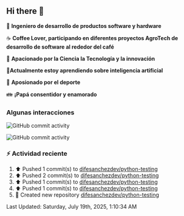 ## Hi there 👋

:robot: **Ingeniero de desarrollo de productos software y hardware**

:coffee: **Coffee Lover, participando en diferentes proyectos AgroTech de desarrollo de software al rededor del café**

:satellite: **Apacionado por la Ciencia la Tecnología y la innovación**

:book:**Actualmente estoy aprendiendo sobre inteligencia artificial** 

:running: **Aposionado por el deporte**

:family: **¡Papá consentidor y enamorado**

### Algunas interacciones

![GitHub commit activity](https://img.shields.io/github/commit-activity/m/difesanchezdev/difesanchezdev) 

![GitHub commit activity](https://img.shields.io/github/commit-activity/m/difesanchezdev/miPrimerRepo)

### :zap: Actividad reciente
<!--RECENT_ACTIVITY:start-->
1. ⬆️ Pushed 1 commit(s) to [difesanchezdev/python-testing](https://github.com/difesanchezdev/python-testing)<br>
2. ⬆️ Pushed 2 commit(s) to [difesanchezdev/python-testing](https://github.com/difesanchezdev/python-testing)<br>
3. ⬆️ Pushed 1 commit(s) to [difesanchezdev/python-testing](https://github.com/difesanchezdev/python-testing)<br>
4. ⬆️ Pushed 1 commit(s) to [difesanchezdev/python-testing](https://github.com/difesanchezdev/python-testing)<br>
5. 📔 Created new repository [difesanchezdev/python-testing](https://github.com/difesanchezdev/python-testing)<br>
<!--RECENT_ACTIVITY:end-->
<!--RECENT_ACTIVITY:last_update-->
Last Updated: Saturday, July 19th, 2025, 1:10:34 AM
<!--RECENT_ACTIVITY:last_update_end-->

<!--
**difesanchezdev/difesanchezdev** is a ✨ _special_ ✨ repository because its `README.md` (this file) appears on your GitHub profile.

Here are some ideas to get you started:

- 🔭 I’m currently working on ...
- 🌱 I’m currently learning ...
- 👯 I’m looking to collaborate on ...
- 🤔 I’m looking for help with ...
- 💬 Ask me about ...
- 📫 How to reach me: ...
- 😄 Pronouns: ...
- ⚡ Fun fact: ...
-->

